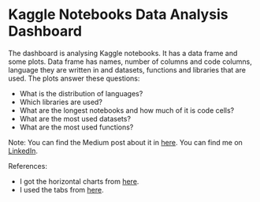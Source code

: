 # Kaggle Notebooks Data Analysis Dashboard
The dashboard is analysing Kaggle notebooks. It has a data frame and some plots. Data frame has names, number of columns and code columns, language they are written in and datasets, functions and libraries that are used. The plots answer these questions:
- What is the distribution of languages?
- Which libraries are used?
- What are the longest notebooks and how much of it is code cells?
- What are the most used datasets?
- What are the most used functions?  

Note: You can find the Medium post about it in [here](https://medium.com/@oyku99tasci/lets-get-meta-kaggle-notebooks-data-analysis-dashboard-4ca85edbec0a). You can find me on [LinkedIn](https://www.linkedin.com/in/%C3%B6yk%C3%BC-ta%C5%9F%C3%A7%C4%B1-8875371a3/).  

References:
- I got the horizontal charts from [here](https://dkane.net/2020/better-horizontal-bar-charts-with-plotly/).
- I used the tabs from [here](https://www.w3schools.com/howto/howto_js_tabs.asp).
